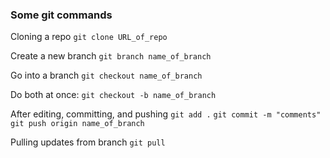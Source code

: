 
### Some git commands

Cloning a repo
`git clone URL_of_repo`

Create a new branch
`git branch name_of_branch`

Go into a branch
`git checkout name_of_branch`

Do both at once:
`git checkout -b name_of_branch`

After editing, committing, and pushing
`git add .`
`git commit -m "comments"`
`git push origin name_of_branch`

Pulling updates from branch
`git pull`